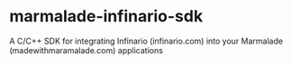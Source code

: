 # marmalade-infinario-sdk
A C/C++ SDK for integrating Infinario (infinario.com) into your Marmalade (madewithmaramalade.com) applications
